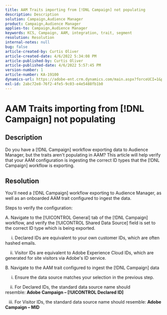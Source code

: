```yaml
---
title: AAM Traits importing from [!DNL Campaign] not populating
description: Description
solution: Campaign,Audience Manager
product: Campaign,Audience Manager
applies-to: Campaign,Audience Manager
keywords: KCS, Campaign, AAM, integration, trait, segment
resolution: Resolution
internal-notes: null
bug: false
article-created-by: Curtis Oliver
article-created-date: 4/6/2022 5:34:08 PM
article-published-by: Curtis Oliver
article-published-date: 4/6/2022 5:57:45 PM
version-number: 1
article-number: KA-19100
dynamics-url: https://adobe-ent.crm.dynamics.com/main.aspx?forceUCI=1&pagetype=entityrecord&etn=knowledgearticle&id=2a0736be-cfb5-ec11-983f-000d3a5d0cd2
exl-id: 2abc72e8-76f2-4fe5-9c03-e4e5488fb1b0
---
```

# AAM Traits importing from [!DNL Campaign] not populating

## Description

Do you have a [!DNL Campaign] workflow exporting data to Audience Manager, but the traits aren't populating in AAM? This article will help verify that your AAM configuration is ingesting the correct ID types that the [!DNL Campaign] workflow is exporting. 

## Resolution


You'll need a [!DNL Campaign] workflow exporting to Audience Manager, as well as an onboarded AAM trait configured to ingest the data. 

Steps to verify the configuration:

A. Navigate to the [!UICONTROL General] tab of the [!DNL Campaign] workflow, and verify the [!UICONTROL Shared Data Source] field is set to the correct ID type which is being exported.

     i. Declared IDs are equivalent to your own customer IDs, which are often hashed emails.
     
    ii. Visitor IDs are equivalent to Adobe Experience Cloud IDs, which are generated for site visitors via Adobe's ID service.

B. Navigate to the AAM trait configured to ingest the [!DNL Campaign] data

     i. Ensure the data source matches your selection in the previous step.
     
    ii. For Declared IDs, the standard data source name should resemble: <b>Adobe Campaign – [!UICONTROL Declared ID]</b>
    
   iii. For Visitor IDs, the standard data source name should resemble: <b>Adobe Campaign – MID</b>
